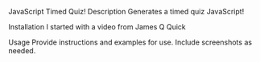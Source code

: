 JavaScript Timed Quiz!
Description
Generates a timed quiz JavaScript!

Installation
I started with a video from James Q Quick

Usage
Provide instructions and examples for use. Include screenshots as needed.

